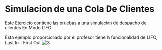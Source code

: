 # Simulacion de una Cola De Clientes

Este Ejercicio contiene las pruebas a una simulacion de despacho de clientes En Modo LIFO

Esta ejemplo proporcionado por el profesor tiene la funcionalidad de
LIFO, Last In - First Out ![3](https://github.com/JEstebanSanti/ESDAT-JORGE-SANTI/assets/78988823/bce0b45a-2b83-461f-b7ec-9c32142510ef)
